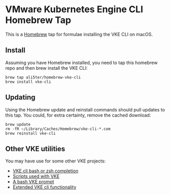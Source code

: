 # VMware Kubernetes Engine CLI Homebrew Tap
This is a [Homebrew](https://brew.sh/) tap for formulae installing the VKE CLI on macOS.

## Install
Assuming you have Homebrew installed, you need to tap this homebrew repo and then brew install the VKE CLI:

    brew tap ali5ter/homebrew-vke-cli
    brew install vke-cli
    
## Updating
Using the Homebrew update and reinstall commands should pull updates to this tap. You could, for extra certainty, remove the cached download:

    brew update
    rm -fR ~/Library/Caches/Homebrew/vke-cli-*.com
    brew reinstall vke-cli
    
## Other VKE utilities
You may have use for some other VKE projects:
* [VKE cli bash or zsh completion](https://github.com/ali5ter/vke-completion)
* [Scripts used with VKE](https://github.com/ali5ter/vmware_scripts/tree/master/vke)
* [A bash VKE prompt](https://github.com/ali5ter/vke-prompt)
* [Extended VKE cli functionality](https://github.com/ali5ter/vke-cli-extended)